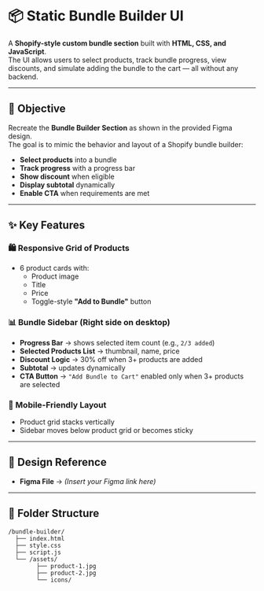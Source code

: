 # 📦 Static Bundle Builder UI

A **Shopify-style custom bundle section** built with **HTML, CSS, and JavaScript**.  
The UI allows users to select products, track bundle progress, view discounts, and simulate adding the bundle to the cart — all without any backend.

---

## 🎯 Objective
Recreate the **Bundle Builder Section** as shown in the provided Figma design.  
The goal is to mimic the behavior and layout of a Shopify bundle builder:

- **Select products** into a bundle
- **Track progress** with a progress bar
- **Show discount** when eligible
- **Display subtotal** dynamically
- **Enable CTA** when requirements are met

---

## ✨ Key Features

### 🛍 Responsive Grid of Products
- 6 product cards with:
  - Product image
  - Title
  - Price
  - Toggle-style **"Add to Bundle"** button

### 📊 Bundle Sidebar (Right side on desktop)
- **Progress Bar** → shows selected item count (e.g., `2/3 added`)
- **Selected Products List** → thumbnail, name, price
- **Discount Logic** → 30% off when 3+ products are added
- **Subtotal** → updates dynamically
- **CTA Button** → `"Add Bundle to Cart"` enabled only when 3+ products are selected

### 📱 Mobile-Friendly Layout
- Product grid stacks vertically
- Sidebar moves below product grid or becomes sticky

---

## 🎨 Design Reference
- **Figma File** → *(Insert your Figma link here)*

---

## 📂 Folder Structure
```plaintext
/bundle-builder/
  ├── index.html
  ├── style.css
  ├── script.js
  └── /assets/
        ├── product-1.jpg
        ├── product-2.jpg
        └── icons/
